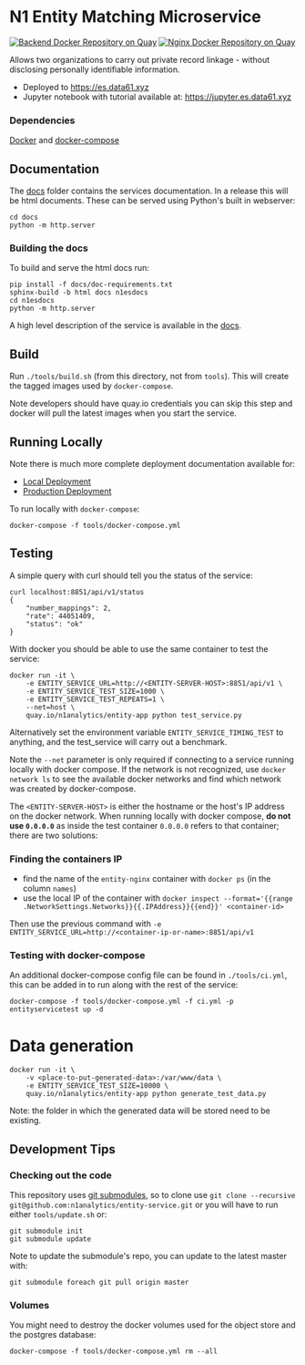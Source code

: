 # N1 Entity Matching Microservice

[![Backend Docker Repository on Quay](https://quay.io/repository/n1analytics/entity-app/status?token=ec8444d6-f940-4dcf-a840-2a077f56fb1b "Backend Docker Repository on Quay")](https://quay.io/repository/n1analytics/entity-app) [![Nginx Docker Repository on Quay](https://quay.io/repository/n1analytics/entity-nginx/status "Nginx Docker Repository on Quay")](https://quay.io/repository/n1analytics/entity-nginx)

Allows two organizations to carry out private record linkage - without
disclosing personally identifiable information.

- Deployed to https://es.data61.xyz
- Jupyter notebook with tutorial available at: https://jupyter.es.data61.xyz


### Dependencies

[Docker](http://docs.docker.com/installation/) and [docker-compose](http://docs.docker.com/compose/)


## Documentation

The [docs](./docs) folder contains the services
documentation. In a release this will be html documents. These
can be served using Python's built in webserver:

    cd docs
    python -m http.server


### Building the docs

To build and serve the html docs run:

    pip install -f docs/doc-requirements.txt
    sphinx-build -b html docs n1esdocs
    cd n1esdocs
    python -m http.server

A high level description of the service is available in
the [docs](./docs/index.rst).

## Build

Run `./tools/build.sh` (from this directory, not from `tools`). This will create the tagged
images used by `docker-compose`.

Note developers should have quay.io credentials you can skip this step and docker will pull the
latest images when you start the service.

## Running Locally

Note there is much more complete deployment documentation available for:
- [Local Deployment](./docs/local-deployment.rst)
- [Production Deployment](./docs/production-deployment.rst)

To run locally with `docker-compose`:

    docker-compose -f tools/docker-compose.yml


## Testing

A simple query with curl should tell you the status of the service:

    curl localhost:8851/api/v1/status
    {
        "number_mappings": 2,
        "rate": 44051409,
        "status": "ok"
    }

With docker you should be able to use the same container to test the service:

    docker run -it \
        -e ENTITY_SERVICE_URL=http://<ENTITY-SERVER-HOST>:8851/api/v1 \
        -e ENTITY_SERVICE_TEST_SIZE=1000 \
        -e ENTITY_SERVICE_TEST_REPEATS=1 \
        --net=host \
        quay.io/n1analytics/entity-app python test_service.py

Alternatively set the environment variable `ENTITY_SERVICE_TIMING_TEST` to
anything, and the test_service will carry out a benchmark.

Note the `--net` parameter is only required if connecting to a service running locally
with docker compose. If the network is not recognized, use `docker network ls` to
see the available docker networks and find which network was created by docker-compose.

The `<ENTITY-SERVER-HOST>` is either the hostname or the host's IP address on the
docker network. When running locally with docker compose, **do not use `0.0.0.0`** as 
inside the test container `0.0.0.0` refers to that container; there are two solutions:

### Finding the containers IP

- find the name of the `entity-nginx` container with `docker ps` (in the column `names`)
- use the local IP of the container with
  `docker inspect --format='{{range .NetworkSettings.Networks}}{{.IPAddress}}{{end}}' <container-id>`

Then use the previous command with `-e ENTITY_SERVICE_URL=http://<container-ip-or-name>:8851/api/v1`

### Testing with docker-compose

An additional docker-compose config file can be found in `./tools/ci.yml`,
this can be added in to run along with the rest of the service:

    docker-compose -f tools/docker-compose.yml -f ci.yml -p entityservicetest up -d


# Data generation

    docker run -it \
        -v <place-to-put-generated-data>:/var/www/data \
        -e ENTITY_SERVICE_TEST_SIZE=10000 \
        quay.io/n1analytics/entity-app python generate_test_data.py

Note: the folder in which the generated data will be stored need to be existing.

## Development Tips

### Checking out the code

This repository uses [git submodules](https://git-scm.com/book/en/v2/Git-Tools-Submodules), so to clone
use `git clone --recursive git@github.com:n1analytics/entity-service.git` or you will have to run either
`tools/update.sh` or:

```
git submodule init
git submodule update
```

Note to update the submodule's repo, you can update to the latest master with:

```
git submodule foreach git pull origin master
```


### Volumes

You might need to destroy the docker volumes used for the object store
and the postgres database:

    docker-compose -f tools/docker-compose.yml rm --all

